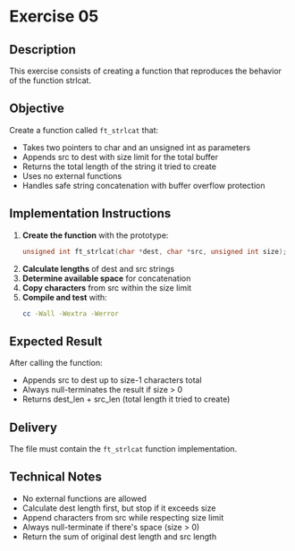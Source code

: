 # Exercise 05
## Description
This exercise consists of creating a function that reproduces the behavior of the function strlcat.
## Objective
Create a function called `ft_strlcat` that:
- Takes two pointers to char and an unsigned int as parameters
- Appends src to dest with size limit for the total buffer
- Returns the total length of the string it tried to create
- Uses no external functions
- Handles safe string concatenation with buffer overflow protection
## Implementation Instructions
1. **Create the function** with the prototype:
   ```c
   unsigned int ft_strlcat(char *dest, char *src, unsigned int size);
   ```
2. **Calculate lengths** of dest and src strings
3. **Determine available space** for concatenation
4. **Copy characters** from src within the size limit
5. **Compile and test** with:
   ```bash
   cc -Wall -Wextra -Werror
   ```
## Expected Result
After calling the function:
- Appends src to dest up to size-1 characters total
- Always null-terminates the result if size > 0
- Returns dest_len + src_len (total length it tried to create)
## Delivery
The file must contain the `ft_strlcat` function implementation.
## Technical Notes
- No external functions are allowed
- Calculate dest length first, but stop if it exceeds size
- Append characters from src while respecting size limit
- Always null-terminate if there's space (size > 0)
- Return the sum of original dest length and src length
